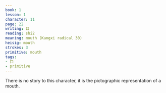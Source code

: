 ```yaml
---
book: 1
lesson: 1
character: 11
page: 22
writing: 口
reading: shi2
meaning: mouth (Kangxi radical 30)
heisig: mouth
strokes: 3
primitive: mouth
tags:
- 口
- primitive
---
```


There is no story to this character, it is the pictographic representation of a mouth.